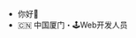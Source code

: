 - 你好👋 
- 🇨🇳 中国厦门・🕹Web开发人员
<!--- - 👀 I’m interested in ...
- 🌱 I’m currently learning ...
- 💞️ I’m looking to collaborate on ...
- 📫 How to reach me ...
--->
<!---
linyuhe/linyuhe is a ✨ special ✨ repository because its `README.md` (this file) appears on your GitHub profile.
You can click the Preview link to take a look at your changes.
--->
